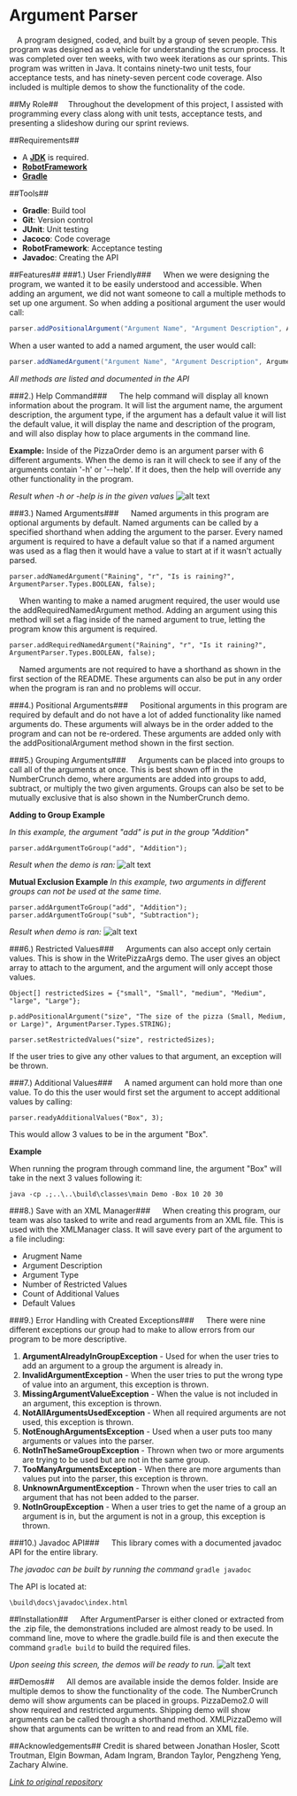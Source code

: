 Argument Parser
===========
&emsp;A program designed, coded, and built by a group of seven people.
 This program was designed as a vehicle for understanding the scrum process.
It was completed over ten weeks, with two week iterations as our sprints.
This program was written in Java. It contains ninety-two unit tests, four acceptance
tests, and has ninety-seven percent code coverage. Also included is multiple
demos to show the functionality of the code.

##My Role##
&emsp;Throughout the development of this project, I assisted with programming every class
along with unit tests, acceptance tests, and presenting a slideshow during our sprint reviews.

##Requirements##
- A [**JDK**](http://www.oracle.com/technetwork/java/javase/downloads/jdk8-downloads-2133151.html)
 is required.
- [**RobotFramework**](http://robotframework.org/)
- [**Gradle**](https://gradle.org/)

##Tools##
- **Gradle**: Build tool
- **Git**: Version control
- **JUnit**: Unit testing
- **Jacoco**: Code coverage
- **RobotFramework**: Acceptance testing
- **Javadoc**: Creating the API

##Features##
###1.) User Friendly###
&emsp; When we were designing the program, we wanted it to be easily understood and accessible. When adding
an argument, we did not want someone to call a multiple methods to set up one argument. So when adding a
positional argument the user would call:

```java
parser.addPositionalArgument("Argument Name", "Argument Description", ArgumentParser.Types.INTEGER);
```

When a user wanted to add a named argument, the user would call:

```java
parser.addNamedArgument("Argument Name", "Argument Description", ArgumentParser.Types.BOOLEAN, false);
```

*All methods are listed and documented in the API*

###2.) Help Command###
&emsp; The help command will display all known information about the program. It will list the argument name,
the argument description, the argument type, if the argument has a default value it will list the default value,
it will display the name and description of the program, and will also display how to place arguments in the command line.

**Example:**
Inside of the PizzaOrder demo is an argument parser with 6 different arguments. When the demo is ran it will check to see if any
of the arguments contain '-h' or '--help'. If it does, then the help will override any other functionality in the program.

*Result when -h or -help is in the given values*
![alt text](http://i.imgur.com/bgeu7DU.png "A command line interface showing how the help command will display information")

###3.) Named Arguments###
&emsp; Named arguments in this program are optional arguments by default. Named arguments can be called by a specified shorthand when
adding the argument to the parser. Every named argument is required to have a default value so that if a named argument was used as a flag
then it would have a value to start at if it wasn't actually parsed.

````
parser.addNamedArgument("Raining", "r", "Is is raining?", ArgumentParser.Types.BOOLEAN, false);
````

&emsp; When wanting to make a named arugment required, the user would use the addRequiredNamedArgument method. Adding an argument using
this method will set a flag inside of the named argument to true, letting the program know this argument is required.

````
parser.addRequiredNamedArgument("Raining", "r", "Is it raining?", ArgumentParser.Types.BOOLEAN, false);
````

&emsp; Named arguments are not required to have a shorthand as shown in the first section of the README. These arguments can also be put in
any order when the program is ran and no problems will occur.

###4.) Positional Arguments###
&emsp; Positional arguments in this program are required by default and do not have a lot of added functionality like named arguments do. These
arguments will always be in the order added to the program and can not be re-ordered. These arguments are added only with the addPositionalArgument method
shown in the first section.

###5.) Grouping Arguments###
&emsp; Arguments can be placed into groups to call all of the arguments at once. This is best shown off in the NumberCrunch demo, where arguments
are added into groups to add, subtract, or multiply the two given arguments. Groups can also be set to be mutually exclusive that is also shown in
the NumberCrunch demo.

**Adding to Group Example**

*In this example, the argument "add" is put in the group "Addition"*
````
parser.addArgumentToGroup("add", "Addition");
````
*Result when the demo is ran:*
![alt text](http://i.imgur.com/C8wVUa1.png "Command line interface showing the result of adding two arguments")

**Mutual Exclusion Example**
*In this example, two arguments in different groups can not be used at the same time.*
````
parser.addArgumentToGroup("add", "Addition");
parser.addArgumentToGroup("sub", "Subtraction");
````
*Result when demo is ran:*
![alt text](http://i.imgur.com/y10U8z0.png "Command line interface showing the result of calling two groups at once")

###6.) Restricted Values###
&emsp; Arguments can also accept only certain values. This is show in the WritePizzaArgs demo. The user gives an object array to
attach to the argument, and the argument will only accept those values.
````
Object[] restrictedSizes = {"small", "Small", "medium", "Medium", "large", "Large"};

p.addPositionalArgument("size", "The size of the pizza (Small, Medium, or Large)", ArgumentParser.Types.STRING);

parser.setRestrictedValues("size", restrictedSizes);
````

If the user tries to give any other values to that argument, an exception will be thrown.

###7.) Additional Values###
&emsp; A named argument can hold more than one value. To do this the user would first set the argument to accept additional values by calling:
````
parser.readyAdditionalValues("Box", 3);
````
This would allow 3 values to be in the argument "Box".

**Example**

When running the program through command line, the argument "Box" will take in the next 3 values following it:

````
java -cp .;..\..\build\classes\main Demo -Box 10 20 30
````

###8.) Save with an XML Manager###
&emsp; When creating this program, our team was also tasked to write and read arguments from an XML file. This is used with the
XMLManager class. It will save every part of the argument to a file including:
- Arugment Name
- Argument Description
- Argument Type
- Number of Restricted Values
- Count of Additional Values
- Default Values

###9.) Error Handling with Created Exceptions###
&emsp; There were nine different exceptions our group had to make to allow errors from our program to be more descriptive.

1. **ArgumentAlreadyInGroupException** - Used for when the user tries to add an argument to a group the argument is already in.
2. **InvalidArgumentException** - When the user tries to put the wrong type of value into an argument, this exception is thrown.
3. **MissingArgumentValueException** - When the value is not included in an argument, this exception is thrown.
4. **NotAllArgumentsUsedException** - When all required arguments are not used, this exception is thrown.
5. **NotEnoughArgumentsException** - Used when a user puts too many arguments or values into the parser.
6. **NotInTheSameGroupException** - Thrown when two or more arguments are trying to be used but are not in the same group.
7. **TooManyArgumentsException** - When there are more arguments than values put into the parser, this exception is thrown.
8. **UnknownArgumentException** - Thrown when the user tries to call an argument that has not been added to the parser.
9. **NotInGroupException** - When a user tries to get the name of a group an argument is in, but the argument is not in a group, this exception is thrown.

###10.) Javadoc API###
&emsp; This library comes with a documented javadoc API for the entire library.

*The javadoc can be built by running the command* `gradle javadoc`

The API is located at:
````
\build\docs\javadoc\index.html
````


##Installation##
&emsp; After ArgumentParser is either cloned or extracted from the .zip file, the demonstrations
included are almost ready to be used. In command line, move to where the gradle.build file is
and then execute the command `gradle build` to build the required files.

*Upon seeing this screen, the demos will be ready to run.* 
![alt text](http://i.imgur.com/YUsjSdB.png?raw=true "A command line interface displaying the successful compiling of the program.")

##Demos##
&emsp; All demos are available inside the demos folder. Inside are multiple demos
to show the functionality of the code. The NumberCrunch demo will show arguments can
be placed in groups. PizzaDemo2.0 will show required and restricted arguments. 
Shipping demo will show arguments can be called through a shorthand method.
XMLPizzaDemo will show that arguments can be written to and read from an XML file.

##Acknowledgements##
Credit is shared between Jonathan Hosler, Scott Troutman, Elgin Bowman, Adam Ingram,
Brandon Taylor, Pengzheng Yeng, Zachary Alwine.

[*Link to original repository*](https://github.com/SpacemanRiff/spring-semester-project)